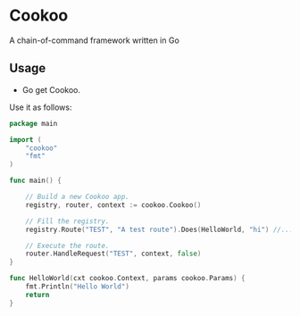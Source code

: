 Cookoo
======

A chain-of-command framework written in Go

## Usage

- Go get Cookoo.

Use it as follows:

~~~go
package main

import (
	"cookoo"
	"fmt"
)

func main() {

	// Build a new Cookoo app.
	registry, router, context := cookoo.Cookoo()

	// Fill the registry.
	registry.Route("TEST", "A test route").Does(HelloWorld, "hi") //...

	// Execute the route.
	router.HandleRequest("TEST", context, false)
}

func HelloWorld(cxt cookoo.Context, params cookoo.Params) {
	fmt.Println("Hello World")
	return
}

~~~
